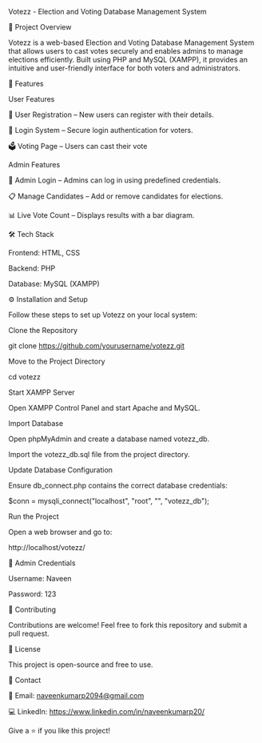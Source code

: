 Votezz - Election and Voting Database Management System

📌 Project Overview

Votezz is a web-based Election and Voting Database Management System that allows users to cast votes securely and enables admins to manage elections efficiently. Built using PHP and MySQL (XAMPP), it provides an intuitive and user-friendly interface for both voters and administrators.

🎯 Features

User Features

📝 User Registration – New users can register with their details.

🔐 Login System – Secure login authentication for voters.

🗳 Voting Page – Users can cast their vote 

Admin Features

👤 Admin Login – Admins can log in using predefined credentials.

📋 Manage Candidates – Add or remove candidates for elections.

📊 Live Vote Count – Displays results with a bar diagram.

🛠 Tech Stack

Frontend: HTML, CSS

Backend: PHP

Database: MySQL (XAMPP)

⚙️ Installation and Setup

Follow these steps to set up Votezz on your local system:

Clone the Repository

git clone https://github.com/yourusername/votezz.git

Move to the Project Directory

cd votezz

Start XAMPP Server

Open XAMPP Control Panel and start Apache and MySQL.

Import Database

Open phpMyAdmin and create a database named votezz_db.

Import the votezz_db.sql file from the project directory.

Update Database Configuration

Ensure db_connect.php contains the correct database credentials:

$conn = mysqli_connect("localhost", "root", "", "votezz_db");

Run the Project

Open a web browser and go to:

http://localhost/votezz/

📌 Admin Credentials

Username: Naveen

Password: 123


🤝 Contributing

Contributions are welcome! Feel free to fork this repository and submit a pull request.

📜 License

This project is open-source and free to use.

📩 Contact

📧 Email: naveenkumarp2094@gmail.com

💻 LinkedIn: https://www.linkedin.com/in/naveenkumarp20/



Give a ⭐ if you like this project!
